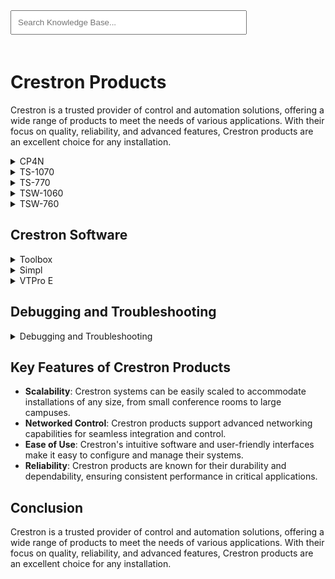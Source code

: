 <link rel="stylesheet" href="../styles.css">
<script src="../search.js"></script>
<input type="text" id="searchBar" placeholder="Search Knowledge Base..." oninput="searchResources()" style="width: 75%; padding: 10px; margin-bottom: 20px">

# Crestron Products

Crestron is a trusted provider of control and automation solutions, offering a wide range of products to meet the needs of various applications. With their focus on quality, reliability, and advanced features, Crestron products are an excellent choice for any installation.

<details data-tags="cp4n control system hardware specifications">
  <summary>CP4N</summary>
  <div markdown="1">
  
  The CP4N is a powerful control system hardware.

  - **CP4N Product Page**: [CP4N Product Page](https://www.crestron.com/Products/Control-Hardware-Software/Hardware/Control-Systems/CP4N)
  - **CP4N Specifications**: [CP4N Specifications](https://www.crestron.com/getmedia/4e4c2151-82c3-4f72-80c1-849487f6310a/ss_CP4N)

  </div>
</details>

<details data-tags="ts-1070 touch screen control">
  <summary>TS-1070</summary>
  <div markdown="1">
  
  The TS-1070 is a 10.1" touch screen for control. It comes in White or Black and is designed to sit on a table top.

  - **TS-1070 Product Page**: [TS-1070 Product Page](https://www.crestron.com/Products/Control-Surfaces/Touch-Screens/Large-Touch-Screens/TS-1070-B-S)
  - **TS-1070 Specifications**: [TS-1070 Specifications](https://www.crestron.com/getmedia/cdb845f8-9098-4c6b-85ba-41e6ff439fba/ss_TS-1070)

  </div>
</details>

<details data-tags="ts-770 touch screen control">
  <summary>TS-770</summary>
  <div markdown="1">
  
  The TS-770 is a 7" touch screen for control. It comes in White or Black and is designed to sit on a table top.

  - **TS-770 Product Page**: [TS-770 Product Page](https://www.crestron.com/Products/Control-Surfaces/Touch-Screens/Medium-Touch-Screens/TS-770-B-S)
  - **TS-770 Specifications**: [TS-770 Specifications](https://www.crestron.com/getmedia/5b9f23ae-1cf3-443d-8779-ca6f05f9dcb1/ss_TS-770)

  </div>
</details>

<details data-tags="tsw-1060 touch screen control discontinued">
  <summary>TSW-1060</summary>
  <div markdown="1">
  
  The TSW-1060 is a 10.1" touch screen for control. (Discontinued)

  - **TSW-1060 Product Page**: [TSW-1060 Product Page](https://www.crestron.com/Products/Control-Surfaces/Touch-Screens/Large-Touch-Screens/TSW-1060-B-S)
  - **TSW-1060 Specifications**: [TSW-1060 Specifications](https://www.crestron.com/getmedia/b7534d9b-aa21-4cea-b10a-8d8898f41ee3/ss_tsw-1060)

  </div>
</details>

<details data-tags="tsw-760 touch screen control discontinued">
  <summary>TSW-760</summary>
  <div markdown="1">
  
  The TSW-760 is a 7" touch screen for control. (Discontinued)

  - **TSW-760 Product Page**: [TSW-760 Product Page](https://www.crestron.com/Products/Control-Surfaces/Touch-Screens/Medium-Touch-Screens/TSW-760-B-S)
  - **TSW-760 Specifications**: [TSW-760 Specifications](https://www.crestron.com/getmedia/e61a615a-799b-455b-a1be-b3ff10fb5a5d/ss_tsw-760)

  </div>
</details>

## Crestron Software

<details data-tags="toolbox software configuration programming troubleshooting">
  <summary>Toolbox</summary>
  <div markdown="1">
  
  Crestron Toolbox is a comprehensive software suite for configuring, programming, and troubleshooting Crestron devices.

  - **Toolbox Overview**: [Toolbox Product Page](https://www.crestron.com/Products/Control-Hardware-Software/Software/Development-Software/SW-TB)
  - **Toolbox Download**: [Toolbox Download](https://www.crestron.com/Software-Firmware/Software/Crestron-Toolbox/Crestron-Toolbox/3-1350-0006-8)

  </div>
</details>

<details data-tags="simpl programming language control system logic">
  <summary>Simpl</summary>
  <div markdown="1">
  
  Simpl is Crestron's programming language for creating control system logic.

  - **Simpl Overview**: [Simpl Overview](https://www.crestron.com/Products/Control-Hardware-Software/Software/Control-System-Software/SW-SIMPL)
  - **Simpl Download**: [Simpl Download](https://www.crestron.com/Software-Firmware/Software/SIMPL-153;-Windows-174;/SIMPL-Windows/4-3000-01-01)

  </div>
</details>

<details data-tags="vtpro e software touch screen interface design">
  <summary>VTPro E</summary>
  <div markdown="1">
  
  VTPro E is Crestron's software for designing touch screen interfaces.

  - **VTPro E Overview**: [VTPro E Overview](https://www.crestron.com/Products/Control-Hardware-Software/Software/Development-Software/SW-VTPRO-E)
  - **VTPro E Download**: [VTPro E Download](https://www.crestron.com/Software-Firmware/Software/VisionTools-153;-Pro-e/VT-Pro-e-6/6-2-02-08)

  </div>
</details>

## Debugging and Troubleshooting

<details data-tags="debugging troubleshooting tools resources">
  <summary>Debugging and Troubleshooting</summary>
  <div markdown="1">
  
  Crestron provides various tools and resources for debugging and troubleshooting their systems.

  - **SIMPL Debugger**: [Debugging Guide](https://help.crestron.com/toolbox/#SIMPL_Debugger/About_the_SIMPL_Debugger.htm?TocPath=Tools%257CSIMPL%2520Debugger%257C_____1)
  - **System Info Tool**: [System Info Tool](https://help.crestron.com/toolbox/#System_Info/About_the_System_Info_Tool.htm?TocPath=Tools%257CSystem%2520Info%257C_____1)
  - **Device Discovery Tool**: [Device Discovery Tool](https://help.crestron.com/toolbox/#Tools/About_the_Device_Discovery_Tool%20with%20Export.htm?TocPath=Tools%257CDevice%2520Discovery%2520Tool%257C_____1)

  </div>
</details>

## Key Features of Crestron Products

- **Scalability**: Crestron systems can be easily scaled to accommodate installations of any size, from small conference rooms to large campuses.
- **Networked Control**: Crestron products support advanced networking capabilities for seamless integration and control.
- **Ease of Use**: Crestron's intuitive software and user-friendly interfaces make it easy to configure and manage their systems.
- **Reliability**: Crestron products are known for their durability and dependability, ensuring consistent performance in critical applications.

## Conclusion

Crestron is a trusted provider of control and automation solutions, offering a wide range of products to meet the needs of various applications. With their focus on quality, reliability, and advanced features, Crestron products are an excellent choice for any installation.